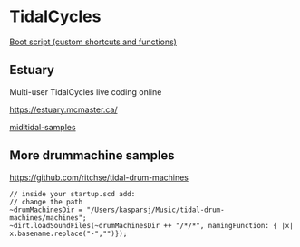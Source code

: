 # TidalCycles

[Boot script (custom shortcuts and functions)](BootTidal)

## Estuary

Multi-user TidalCycles live coding online

https://estuary.mcmaster.ca/

[miditidal-samples](miditidal-samples)

## More drummachine samples

https://github.com/ritchse/tidal-drum-machines

```supercollider
// inside your startup.scd add:
// change the path
~drumMachinesDir = "/Users/kasparsj/Music/tidal-drum-machines/machines";
~dirt.loadSoundFiles(~drumMachinesDir ++ "/*/*", namingFunction: { |x| x.basename.replace("-","")});
```

